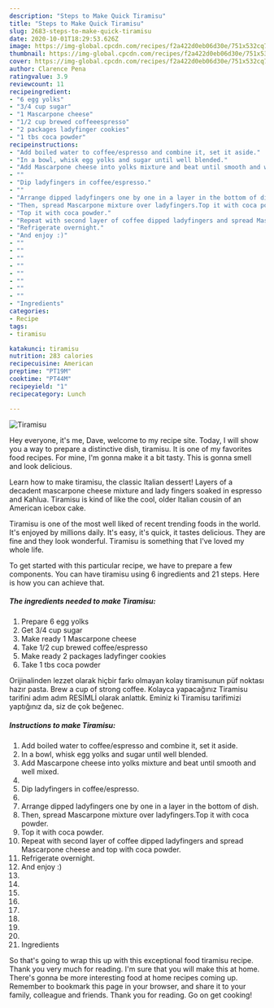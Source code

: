 ```yaml
---
description: "Steps to Make Quick Tiramisu"
title: "Steps to Make Quick Tiramisu"
slug: 2683-steps-to-make-quick-tiramisu
date: 2020-10-01T18:29:53.626Z
image: https://img-global.cpcdn.com/recipes/f2a422d0eb06d30e/751x532cq70/tiramisu-recipe-main-photo.jpg
thumbnail: https://img-global.cpcdn.com/recipes/f2a422d0eb06d30e/751x532cq70/tiramisu-recipe-main-photo.jpg
cover: https://img-global.cpcdn.com/recipes/f2a422d0eb06d30e/751x532cq70/tiramisu-recipe-main-photo.jpg
author: Clarence Pena
ratingvalue: 3.9
reviewcount: 11
recipeingredient:
- "6 egg yolks"
- "3/4 cup sugar"
- "1 Mascarpone cheese"
- "1/2 cup brewed coffeeespresso"
- "2 packages ladyfinger cookies"
- "1 tbs coca powder"
recipeinstructions:
- "Add boiled water to coffee/espresso and combine it, set it aside."
- "In a bowl, whisk egg yolks and sugar until well blended."
- "Add Mascarpone cheese into yolks mixture and beat until smooth and well mixed."
- ""
- "Dip ladyfingers in coffee/espresso."
- ""
- "Arrange dipped ladyfingers one by one in a layer in the bottom of dish."
- "Then, spread Mascarpone mixture over ladyfingers.Top it with coca powder."
- "Top it with coca powder."
- "Repeat with second layer of coffee dipped ladyfingers and spread Mascarpone cheese and top with coca powder."
- "Refrigerate overnight."
- "And enjoy :)"
- ""
- ""
- ""
- ""
- ""
- ""
- ""
- ""
- "Ingredients"
categories:
- Recipe
tags:
- tiramisu

katakunci: tiramisu 
nutrition: 283 calories
recipecuisine: American
preptime: "PT19M"
cooktime: "PT44M"
recipeyield: "1"
recipecategory: Lunch

---
```



![Tiramisu](https://img-global.cpcdn.com/recipes/f2a422d0eb06d30e/751x532cq70/tiramisu-recipe-main-photo.jpg)

Hey everyone, it's me, Dave, welcome to my recipe site. Today, I will show you a way to prepare a distinctive dish, tiramisu. It is one of my favorites food recipes. For mine, I'm gonna make it a bit tasty. This is gonna smell and look delicious.

Learn how to make tiramisu, the classic Italian dessert! Layers of a decadent mascarpone cheese mixture and lady fingers soaked in espresso and Kahlua. Tiramisu is kind of like the cool, older Italian cousin of an American icebox cake.

Tiramisu is one of the most well liked of recent trending foods in the world. It's enjoyed by millions daily. It's easy, it's quick, it tastes delicious. They are fine and they look wonderful. Tiramisu is something that I've loved my whole life.


To get started with this particular recipe, we have to prepare a few components. You can have tiramisu using 6 ingredients and 21 steps. Here is how you can achieve that.

<!--inarticleads1-->

##### The ingredients needed to make Tiramisu:

1. Prepare 6 egg yolks
1. Get 3/4 cup sugar
1. Make ready 1 Mascarpone cheese
1. Take 1/2 cup brewed coffee/espresso
1. Make ready 2 packages ladyfinger cookies
1. Take 1 tbs coca powder


Orijinalinden lezzet olarak hiçbir farkı olmayan kolay tiramisunun püf noktası hazır pasta. Brew a cup of strong coffee. Kolayca yapacağınız Tiramisu tarifini adım adım RESİMLİ olarak anlattık. Eminiz ki Tiramisu tarifimizi yaptığınız da, siz de çok beğenec. 

<!--inarticleads2-->

##### Instructions to make Tiramisu:

1. Add boiled water to coffee/espresso and combine it, set it aside.
1. In a bowl, whisk egg yolks and sugar until well blended.
1. Add Mascarpone cheese into yolks mixture and beat until smooth and well mixed.
1. 
1. Dip ladyfingers in coffee/espresso.
1. 
1. Arrange dipped ladyfingers one by one in a layer in the bottom of dish.
1. Then, spread Mascarpone mixture over ladyfingers.Top it with coca powder.
1. Top it with coca powder.
1. Repeat with second layer of coffee dipped ladyfingers and spread Mascarpone cheese and top with coca powder.
1. Refrigerate overnight.
1. And enjoy :)
1. 
1. 
1. 
1. 
1. 
1. 
1. 
1. 
1. Ingredients




So that's going to wrap this up with this exceptional food tiramisu recipe. Thank you very much for reading. I'm sure that you will make this at home. There's gonna be more interesting food at home recipes coming up. Remember to bookmark this page in your browser, and share it to your family, colleague and friends. Thank you for reading. Go on get cooking!
